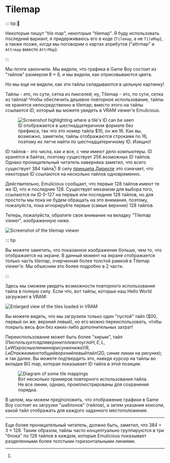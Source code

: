# Tilemap

::: tip:🧐

Некоторые пишут "tile map", некоторые "tilemap".
Я буду использовать последний вариант, я придерживаюсь его в коде (`Tilemap`, а не `TileMap`), а также позже, когда мы поговорим о картах атрибутов ("attrmap" и `Attrmap` вместо `AttrMap`).

:::

Мы *почти* закончили.
Мы видели, что графика в Game Boy состоит из "тайлов" размером 8 × 8, и мы видели, как отрисовываются цвета.

Но мы еще не видели, как эти тайлы складываются в цельную картинку!

Тайлы - это, по сути, сетка из пикселей; ну, Tilemap - это, по сути, сетка из тайлов!
Чтобы обеспечить дешевое повторное использование, тайлы не хранятся непосредственно в tilemap; вместо этого на тайлы ссылается *ID*, который вы можете увидеть в VRAM viewer'е Emulicious.

<figure>
  <img src="../assets/img/tile_id.png" alt="Screenshot highlighting where a tile's ID can be seen">
  <figcaption>
    ID отображается в шестнадцатеричном формате без префикса, так что это номер тайла $10, он же 16.
    Как вы, возможно, заметили, тайлы отображаются строками по 16, поэтому их легче найти по шестнадцатеричному ID.
    Изящно!
  </figcaption>
</figure>

ID тайлов - это числа, как и все, с чем имеют дело компьютеры.
ID хранятся в байтах, поэтому существует 256 возможных ID тайлов.
Однако проницательный читатель наверняка заметил, что всего существует 384 тайла[^tile_blocks]!
В силу [принципа Дирихле](https://en.wikipedia.org/wiki/Pigeonhole_principle) это означает, что некоторые ID ссылаются на несколько тайлов одновременно.

Действительно, Emulicious сообщает, что первые 128 тайлов имеют те же ID, что и последние 128.
Существует механизм для выбора того, ссылаются ли ID 0-127 на первые или последние 128 тайлов, но для простоты мы пока не будем обращать на это внимания, поэтому, пожалуйста, пока игнорируйте первые (самые верхние) 128 тайлов.

Теперь, пожалуйста, обратите свое внимание на вкладку "Tilemap viewer", изображенную ниже.

![Screenshot of the tilemap viewer](../assets/img/tilemap_viewer.png)

::: tip

Вы можете заметить, что показанное изображение больше, чем то, что отображается на экране.
В данный момент на экране отображается только часть tilemap, очерченная более толстой рамкой в Tilemap viewer'е.
Мы объясним это более подробно в 2 части.

:::

Здесь мы сможем увидеть возможности повторного использования тайла в полную силу.
Если что, вот тайлы, которые наш Hello World загружает в VRAM:

![Enlarged view of the tiles loaded in VRAM](../assets/img/hello_world_tiles.png)

Вы можете видеть, что мы загрузили только один "пустой" тайл ($00, первый он же. верхний левый), но его можно переиспользовать, чтобы покрыть весь фон без каких-либо дополнительных затрат!

Переиспользование может быть более "хирым", тайл $01 используется для верхнего левого угла H, E, L, L и W (красные линии на рисунке ниже)!
R, L и D также имеют общий верхний левый тайл ($2D, синие линии на рисунке); и так далее.
Вы можете подтвердить это, наведя курсор на тайлы во вкладке BG map, которая показывает ID тайла в этой позиции.

<figure>
  <img src="../assets/img/hello_world_mappings.svg" alt="Diagram of some tile mappings">
  <figcaption>
    Вот несколько примеров повторного использования тайла. Не все линии, однако, проиллюстрированы для сохранения порядка.
  </figcaption>
</figure>

В целом, мы можем предположить, что отображение графики в Game Boy состоит из загрузки "шаблонов" (тайлов), а затем указания консоли, какой тайл отображать для каждого заданного местоположения.

---

[^tile_blocks]:
Еще более проницательный читатель, должно быть, заметил, что 384 = 3 × 128.
Таким образом, тайлы часто концептуально группируются в три "блока" по 128 тайлов в каждом, которые Emulicious показывает разделенными более толстыми горизонтальными линиями.